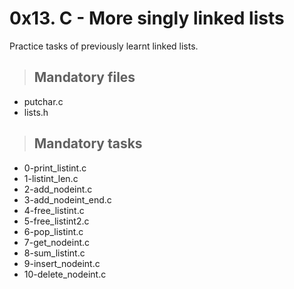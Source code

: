 # 0x13. C - More singly linked lists
Practice tasks of previously learnt linked lists.

> ## Mandatory files
+ putchar.c
+ lists.h

> ## Mandatory tasks
- 0-print_listint.c
- 1-listint_len.c
- 2-add_nodeint.c
- 3-add_nodeint_end.c
- 4-free_listint.c
- 5-free_listint2.c
- 6-pop_listint.c
- 7-get_nodeint.c
- 8-sum_listint.c
- 9-insert_nodeint.c
- 10-delete_nodeint.c
